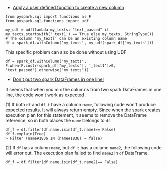 * [Apply a user defined function to create a new column](https://stackoverflow.com/questions/57095416/what-is-wrong-with-this-function-on-pyspark/57097490#57097490)
```
from pyspark.sql import functions as F
from pyspark.sql.functions import udf

my_udf = udf(lambda my_texts: "text_passed" if my_texts.startswith('_text1') == True else my_texts, StringType())
# The column 'my_texts' can be an existing column name
df = spark_df.withColumn('my_texts', my_udf(spark_df['my_texts']))

```

This specific problem can also be done without using UDF
```
df = spark_df.withColumn("my_texts", F.when(F.instr(spark_df["my_texts"], '_text1')>0, 'text_passed').otherwise("my_texts"))
```

- [Don't put two spark DataFrames in one line!](https://stackoverflow.com/questions/57093177/pyspark-isin-with-column-in-argument-doesnt-exclude-rows)

It seems that when you mix the columns from two spark DataFrames in one line, the code won't work as expected. 

(1) If both `df` and `df_t` have a column `name`, following code won't produce expected results. It will always return empty. 
Since when the spark creates execution plan for this statement, it seems to remove the DataFrame reference, so in both places the `name` belongs to `df`.

```
df_f = df.filter(df.name.isin(df_t.name)== False)
df_f.explain(True)
> Filter (name#1836 IN (name#1836) = false)
```

(2) If `df` has a column `name`, but `df_t` has a column `name2`, the following code will error out. The execution plan failed to find `name2` in `df` DataFrame.
```
df_f = df.filter(df.name.isin(df_t.name2)== False)
```
